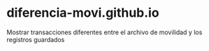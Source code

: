 # diferencia-movi.github.io
Mostrar transacciones diferentes entre el archivo de movilidad y los registros guardados
